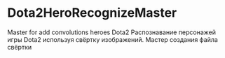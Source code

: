 # Dota2HeroRecognizeMaster
Master for add convolutions heroes Dota2
Распознавание персонажей игры Dota2 используя свёртку изображений.
Мастер создания файла свёртки
